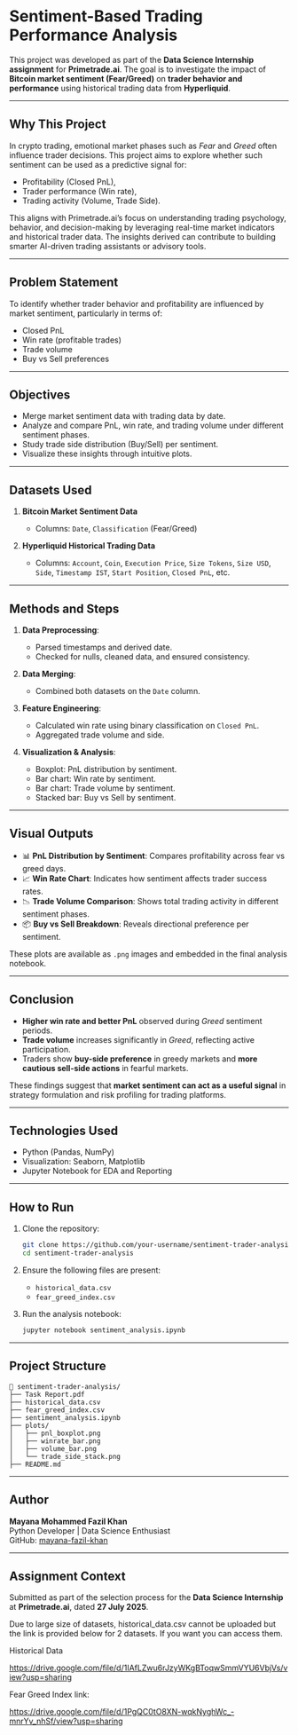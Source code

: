 # Sentiment-Based Trading Performance Analysis

This project was developed as part of the **Data Science Internship assignment** for **Primetrade.ai**. The goal is to investigate the impact of **Bitcoin market sentiment (Fear/Greed)** on **trader behavior and performance** using historical trading data from **Hyperliquid**.

---

## Why This Project

In crypto trading, emotional market phases such as *Fear* and *Greed* often influence trader decisions. This project aims to explore whether such sentiment can be used as a predictive signal for:
- Profitability (Closed PnL),
- Trader performance (Win rate),
- Trading activity (Volume, Trade Side).

This aligns with Primetrade.ai’s focus on understanding trading psychology, behavior, and decision-making by leveraging real-time market indicators and historical trader data. The insights derived can contribute to building smarter AI-driven trading assistants or advisory tools.

---

## Problem Statement

To identify whether trader behavior and profitability are influenced by market sentiment, particularly in terms of:
- Closed PnL
- Win rate (profitable trades)
- Trade volume
- Buy vs Sell preferences

---

## Objectives

- Merge market sentiment data with trading data by date.
- Analyze and compare PnL, win rate, and trading volume under different sentiment phases.
- Study trade side distribution (Buy/Sell) per sentiment.
- Visualize these insights through intuitive plots.

---

## Datasets Used

1. **Bitcoin Market Sentiment Data**
   - Columns: `Date`, `Classification` (Fear/Greed)

2. **Hyperliquid Historical Trading Data**
   - Columns: `Account`, `Coin`, `Execution Price`, `Size Tokens`, `Size USD`, `Side`, `Timestamp IST`, `Start Position`, `Closed PnL`, etc.

---

## Methods and Steps

1. **Data Preprocessing**:
   - Parsed timestamps and derived date.
   - Checked for nulls, cleaned data, and ensured consistency.

2. **Data Merging**:
   - Combined both datasets on the `Date` column.

3. **Feature Engineering**:
   - Calculated win rate using binary classification on `Closed PnL`.
   - Aggregated trade volume and side.

4. **Visualization & Analysis**:
   - Boxplot: PnL distribution by sentiment.
   - Bar chart: Win rate by sentiment.
   - Bar chart: Trade volume by sentiment.
   - Stacked bar: Buy vs Sell by sentiment.

---

## Visual Outputs

- 📊 **PnL Distribution by Sentiment**: Compares profitability across fear vs greed days.
- 📈 **Win Rate Chart**: Indicates how sentiment affects trader success rates.
- 📉 **Trade Volume Comparison**: Shows total trading activity in different sentiment phases.
- 📦 **Buy vs Sell Breakdown**: Reveals directional preference per sentiment.

These plots are available as `.png` images and embedded in the final analysis notebook.

---

## Conclusion

- **Higher win rate and better PnL** observed during *Greed* sentiment periods.
- **Trade volume** increases significantly in *Greed*, reflecting active participation.
- Traders show **buy-side preference** in greedy markets and **more cautious sell-side actions** in fearful markets.

These findings suggest that **market sentiment can act as a useful signal** in strategy formulation and risk profiling for trading platforms.

---

## Technologies Used

- Python (Pandas, NumPy)
- Visualization: Seaborn, Matplotlib
- Jupyter Notebook for EDA and Reporting

---

## How to Run

1. Clone the repository:
   ```bash
   git clone https://github.com/your-username/sentiment-trader-analysis.git
   cd sentiment-trader-analysis
   ```

2. Ensure the following files are present:
   - `historical_data.csv`
   - `fear_greed_index.csv`

3. Run the analysis notebook:
   ```bash
   jupyter notebook sentiment_analysis.ipynb
   ```

---

## Project Structure

```
📁 sentiment-trader-analysis/  
├── Task Report.pdf  
├── historical_data.csv  
├── fear_greed_index.csv  
├── sentiment_analysis.ipynb  
├── plots/  
│   ├── pnl_boxplot.png  
│   ├── winrate_bar.png  
│   ├── volume_bar.png  
│   └── trade_side_stack.png  
├── README.md
```

---

## Author

**Mayana Mohammed Fazil Khan**  
Python Developer | Data Science Enthusiast  
GitHub: [mayana-fazil-khan](https://github.com/MayanaFazil)

---

## Assignment Context

Submitted as part of the selection process for the **Data Science Internship** at **Primetrade.ai**, dated **27 July 2025**.

Due to large size of datasets, historical_data.csv cannot be uploaded but the link is provided below for 2 datasets. If you want you can access them.

Historical Data 

https://drive.google.com/file/d/1IAfLZwu6rJzyWKgBToqwSmmVYU6VbjVs/view?usp=sharing

Fear Greed Index link:

https://drive.google.com/file/d/1PgQC0tO8XN-wqkNyghWc_-mnrYv_nhSf/view?usp=sharing



